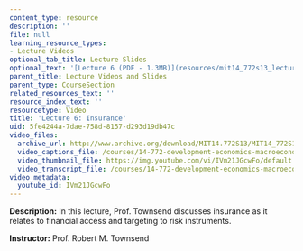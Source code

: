 ```yaml
---
content_type: resource
description: ''
file: null
learning_resource_types:
- Lecture Videos
optional_tab_title: Lecture Slides
optional_text: '[Lecture 6 (PDF - 1.3MB)](resources/mit14_772s13_lecture6)'
parent_title: Lecture Videos and Slides
parent_type: CourseSection
related_resources_text: ''
resource_index_text: ''
resourcetype: Video
title: 'Lecture 6: Insurance'
uid: 5fe4244a-7dae-758d-8157-d293d19db47c
video_files:
  archive_url: http://www.archive.org/download/MIT14.772S13/MIT14_772S13_lec06_300k.mp4
  video_captions_file: /courses/14-772-development-economics-macroeconomics-spring-2013/cd6526f34e0f59cc84a2d0937cb1b569_IVm21JGcwFo.vtt
  video_thumbnail_file: https://img.youtube.com/vi/IVm21JGcwFo/default.jpg
  video_transcript_file: /courses/14-772-development-economics-macroeconomics-spring-2013/1e954844e987b00bc8fbdd45e9f9e5c6_IVm21JGcwFo.pdf
video_metadata:
  youtube_id: IVm21JGcwFo
---
```


**Description:** In this lecture, Prof. Townsend discusses insurance as it relates to financial access and targeting to risk instruments.

**Instructor:** Prof. Robert M. Townsend